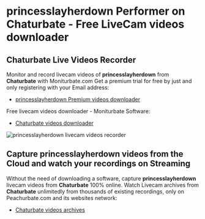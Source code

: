 # princesslayherdown Performer on Chaturbate - Free LiveCam videos downloader

## Chaturbate Live Videos Recorder

Monitor and record livecam videos of **princesslayherdown** from **Chaturbate** with Moniturbate.com
Get a premium trial for free by just and only registering with your Email address:
* [princesslayherdown Premium videos downloader](https://moniturbate.com/request-demo-licence-key.html)

Free livecam videos downloader - Moniturbate Software:
* [Chaturbate videos downloader](https://moniturbate.com/moniturbate-download-software.html)

![princesslayherdown livecam videos recorder](https://peachurnet.com/templates/moniturbate-software.png)


## Capture princesslayherdown videos from the Cloud and watch your recordings on Streaming

Without the need of downloading a software, capture **princesslayherdown** livecam videos from **Chaturbate** 100% online.
Watch Livecam archives from **Chaturbate** unlimitedly from thousands of existing recordings, only on Peachurbate.com and its websites network:
* [Chaturbate videos archives](https://peachurnet.com/)